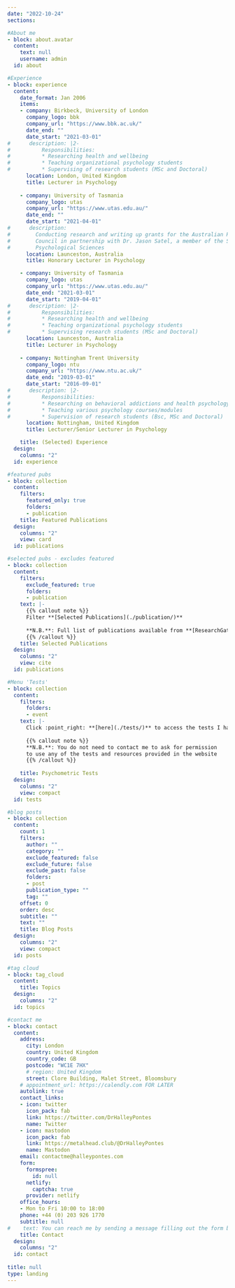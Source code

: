 ```yaml
---
date: "2022-10-24"
sections:

#About me
- block: about.avatar
  content:
    text: null
    username: admin
  id: about

#Experience
- block: experience
  content:
    date_format: Jan 2006
    items:
    - company: Birkbeck, University of London
      company_logo: bbk
      company_url: "https://www.bbk.ac.uk/"
      date_end: ""
      date_start: "2021-03-01"
#      description: |2-
#          Responsibilities:
#          * Researching health and wellbeing
#          * Teaching organizational psychology students
#          * Supervising of research students (MSc and Doctoral)
      location: London, United Kingdom
      title: Lecturer in Psychology
      
    - company: University of Tasmania
      company_logo: utas
      company_url: "https://www.utas.edu.au/"
      date_end: ""
      date_start: "2021-04-01"
#      description:
#        Conducting research and writing up grants for the Australian Research
#        Council in partnership with Dr. Jason Satel, a member of the School of 
#        Psychological Sciences
      location: Launceston, Australia
      title: Honorary Lecturer in Psychology

    - company: University of Tasmania
      company_logo: utas
      company_url: "https://www.utas.edu.au/"
      date_end: "2021-03-01"
      date_start: "2019-04-01"
#      description: |2-
#          Responsibilities:
#          * Researching health and wellbeing
#          * Teaching organizational psychology students
#          * Supervising research students (MSc and Doctoral)
      location: Launceston, Australia
      title: Lecturer in Psychology
    
    - company: Nottingham Trent University
      company_logo: ntu
      company_url: "https://www.ntu.ac.uk/"
      date_end: "2019-03-01"
      date_start: "2016-09-01"
#      description: |2-
#          Responsibilities:
#          * Researching on behavioral addictions and health psychology
#          * Teaching various psychology courses/modules
#          * Supervision of research students (Bsc, MSc and Doctoral)
      location: Nottingham, United Kingdom
      title: Lecturer/Senior Lecturer in Psychology

    title: (Selected) Experience
  design:
    columns: "2"
  id: experience

#featured pubs
- block: collection
  content:
    filters:
      featured_only: true
      folders:
      - publication
    title: Featured Publications
  design:
    columns: "2"
    view: card
  id: publications

#selected pubs - excludes featured
- block: collection
  content:
    filters:
      exclude_featured: true
      folders:
      - publication
    text: |-
      {{% callout note %}}
      Filter **[Selected Publications](./publication/)**
      
      **N.B.**: Full list of publications available from **[ResearchGate :globe_with_meridians:](https://www.researchgate.net/profile/Halley-Pontes/research)**
      {{% /callout %}}
    title: Selected Publications
  design:
    columns: "2"
    view: cite
  id: publications

#Menu 'Tests'
- block: collection
  content:
    filters:
      folders:
      - event
    text: |-
      Click :point_right: **[here](./tests/)** to access the tests I have developed
      
      {{% callout note %}}
      **N.B.**: You do not need to contact me to ask for permission
      to use any of the tests and resources provided in the website
      {{% /callout %}}
      
    title: Psychometric Tests
  design:
    columns: "2"
    view: compact
  id: tests

#blog posts
- block: collection
  content:
    count: 1
    filters:
      author: ""
      category: ""
      exclude_featured: false
      exclude_future: false
      exclude_past: false
      folders:
      - post
      publication_type: ""
      tag: ""
    offset: 0
    order: desc
    subtitle: ""
    text: ""
    title: Blog Posts
  design:
    columns: "2"
    view: compact
  id: posts

#tag cloud
- block: tag_cloud
  content:
    title: Topics
  design:
    columns: "2"
  id: topics

#contact me
- block: contact
  content:
    address:
      city: London
      country: United Kingdom
      country_code: GB
      postcode: "WC1E 7HX"
      # region: United Kingdom
      street: Clore Building, Malet Street, Bloomsbury
    # appointment_url: https://calendly.com FOR LATER
    autolink: true
    contact_links:
    - icon: twitter
      icon_pack: fab
      link: https://twitter.com/DrHalleyPontes
      name: Twitter
    - icon: mastodon
      icon_pack: fab
      link: https://metalhead.club/@DrHalleyPontes
      name: Mastodon
    email: contactme@halleypontes.com
    form:
      formspree:
        id: null
      netlify:
        captcha: true
      provider: netlify
    office_hours:
    - Mon to Fri 10:00 to 18:00
    phone: +44 (0) 203 926 1770 
    subtitle: null
#    text: You can reach me by sending a message filling out the form below or  #     contacting me through any of my social media profiles.
    title: Contact
  design:
    columns: "2"
  id: contact
  
title: null
type: landing
---
```

